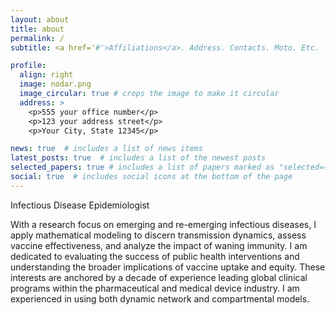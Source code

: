 ```yaml
---
layout: about
title: about
permalink: /
subtitle: <a href='#'>Affiliations</a>. Address. Contacts. Moto. Etc.

profile:
  align: right
  image: nodar.png
  image_circular: true # crops the image to make it circular
  address: >
    <p>555 your office number</p>
    <p>123 your address street</p>
    <p>Your City, State 12345</p>

news: true  # includes a list of news items
latest_posts: true  # includes a list of the newest posts
selected_papers: true # includes a list of papers marked as "selected={true}"
social: true  # includes social icons at the bottom of the page
---
```


Infectious Disease Epidemiologist

With a research focus on emerging and re-emerging infectious diseases, I apply mathematical modeling to discern transmission dynamics, assess vaccine effectiveness, and analyze the impact of waning immunity. I am dedicated to evaluating the success of public health interventions and understanding the broader implications of vaccine uptake and equity. These interests are anchored by a decade of experience leading global clinical programs within the pharmaceutical and medical device industry. I am experienced in using both dynamic network and compartmental models. 

